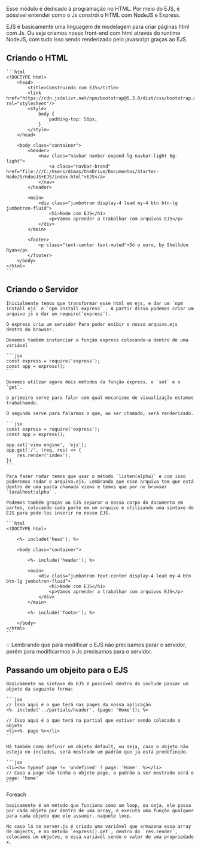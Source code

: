 Esse módulo é dedicado à programação no HTML. Por meio do EJS, é póssível entender como o Js constrói o HTML com NodeJS e Express.

EJS é basicamente uma linguagem de modelagem para criar páginas html com Js. Ou seja criamos nosso front-end com html através do runtime NodeJS, com tudo isso sendo renderizado pelo javascript graças ao EJS.

## Criando o HTML

    ```html
    <!DOCTYPE html>
        <head>
            <title>Construindo com EJS</title>
            <link href="https://cdn.jsdelivr.net/npm/bootstrap@5.3.0/dist/css/bootstrap.min.css" rel="stylesheet"/>
            <style>
                body {
                    padding-top: 50px;
                }
            </style>
        </head>

        <body class="container">
            <header>
                <nav class="navbar navbar-expand-lg navbar-light bg-light">
                    <a class="navbar-brand" href="file:///C:/Users/dimas/OneDrive/Documentos/Starter-NodeJS/ndoeJS+EJS/index.html">EJS</a>
                </nav>
            </header>

            <main>
                <div class="jumbotron display-4 lead my-4 btn btn-lg jumbotron-fluid">
                    <h1>Node com EJS</h1>
                    <p>Vamos aprender a trabalhar com arquivos EJS</p>
                </div>
            </main>

            <footer>
                <p class="text-center text-muted">Só o ouro, by Shelldon Ryan</p>
            </footer>
        </body>
    </html>
    ```

## Criando o Servidor

    Inicialmente temos que transformar esse html em ejs, e dar um `npm install ejs` e `npm install express` . A partir disso podemos criar um arquivo js e dar um require(’express’).

    O express cria um servidor Para poder exibir o nosso arquivo.ejs dentro do browser.

    Devemos também instanciar a função express colocando-a dentro de uma variável

    ```jsx
    const express = require('express');
    const app = express();
    ```

    Devemos utilzar agora dois métodos da função express, o `set` e o `get`.

    o primeiro serve para falar com qual mecanismo de visualização estamos trabalhando.

    O segundo serve para falarmos o que, ao ser chamado, será renderizado.

    ```jsx
    const express = require('express');
    const app = express();

    app.set('view engine', 'ejs');
    app.get('/', (req, res) => {
        res.render('index');
    })
    ```

    Para fazer rodar temos que usar o método `listen(alpha)` e com isso poderemos rodar o arquivo.ejs. Lembrando que esse arquivo tem que está dentro de uma pasta chamada views e temos que por no browser `localhost:alpha` .

    Podemos também graças ao EJS separar o nosso corpo do documento em partes, colocando cada parte em um arquivo e utilizando uma sintaxe do EJS para pode-los inserir no nosso EJS.

    ```html
    <!DOCTYPE html>

        <%- include('head'); %>

        <body class="container">

            <%- include('header'); %>

            <main>
                <div class="jumbotron text-center display-4 lead my-4 btn btn-lg jumbotron-fluid">
                    <h1>Node com EJS</h1>
                    <p>Vamos aprender a trabalhar com arquivos EJS</p>
                </div>
            </main>

            <%- include('footer'); %>

        </body>
    </html>
    ```

<aside>
💡 Lembrando que para modificar o EJS não precisamos parar o servidor, porém para modificarmos o Js precisamos para o servidor.
</aside>

## Passando um objeito para o EJS

    Basicamente na sintaxe do EJS é possível dentro do include passar um objeto da seguinte forma:

    ```jsx
    // Isso aqui é o que terá nas pages da nossa aplicação
    <%- include('../partials/header', {page: 'Home'}); %>

    // Isso aqui é o que terá na partial que estiver sendo colocado o objeto
    <li><%- page %></li>
    ```

    Há também como definir um objeto default, ou seja, caso o objeto não esteja no includes, será mostrado um padrão que já está predefinido.

    ```jsx
    <li><%= typeof page != 'undefined' ? page: 'Home'  %></li>
    // Caso a page não tenha o objeto page, o padrão a ser mostrado será o page: 'home'
    ```

Foreach

    basicamente é um método que funciona como um loop, ou seja, ele passa por cada objeto por dentro de uma array, e executa uma função qualquer para cada objeto que ele assumir, naquele loop.

    No caso lá no server.js é criado uma variável que armazena essa array de objects, e no método `express().get`, dentro do `res.render`, colocamos um objetvo, e essa variável sendo o valor de uma propriedade x.